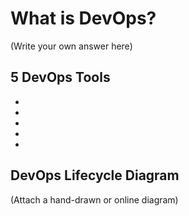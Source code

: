 # What is DevOps?

(Write your own answer here)

## 5 DevOps Tools

- 
- 
- 
- 
- 

## DevOps Lifecycle Diagram

(Attach a hand-drawn or online diagram)
